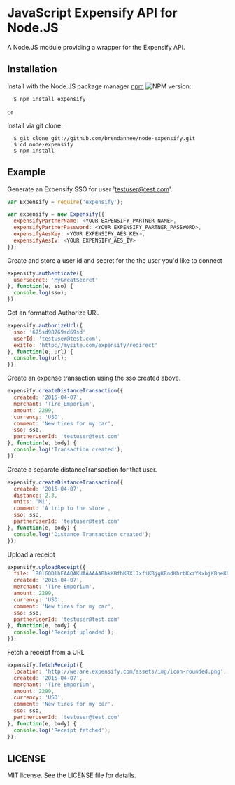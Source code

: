 # JavaScript Expensify API for Node.JS

A Node.JS module providing a wrapper for the Expensify API.

## Installation

  Install with the Node.JS package manager [npm](http://npmjs.org/) ![NPM version](https://badge.fury.io/js/expensify.png):

      $ npm install expensify

or

  Install via git clone:

      $ git clone git://github.com/brendannee/node-expensify.git
      $ cd node-expensify
      $ npm install

## Example

Generate an Expensify SSO for user 'testuser@test.com'.

```javascript
var Expensify = require('expensify');

var expensify = new Expensify({
  expensifyPartnerName: <YOUR EXPENSIFY_PARTNER_NAME>,
  expensifyPartnerPassword: <YOUR EXPENSIFY_PARTNER_PASSWORD>,
  expensifyAesKey: <YOUR EXPENSIFY_AES_KEY>,
  expensifyAesIv: <YOUR EXPENSIFY_AES_IV>
});
```

Create and store a user id and secret for the the user you'd like to connect

```javascript
expensify.authenticate({
  userSecret: 'MyGreatSecret'
}, function(e, sso) {
  console.log(sso);
});
```


Get an formatted Authorize URL

```javascript
expensify.authorizeUrl({
  sso: '675sd98769sd69sd',
  userId: 'testuser@test.com',
  exitTo: 'http://mysite.com/expensify/redirect'
}, function(e, url) {
  console.log(url);
});
```

Create an expense transaction using the sso created above.

```javascript
expensify.createDistanceTransaction({
  created: '2015-04-07',
  merchant: 'Tire Emporium',
  amount: 2299,
  currency: 'USD',
  comment: 'New tires for my car',
  sso: sso,
  partnerUserId: 'testuser@test.com'
}, function(e, body) {
  console.log('Transaction created');
});
```

Create a separate distanceTransaction for that user.

```javascript
expensify.createDistanceTransaction({
  created: '2015-04-07',
  distance: 2.3,
  units: 'Mi',
  comment: 'A trip to the store',
  sso: sso,
  partnerUserId: 'testuser@test.com'
}, function(e, body) {
  console.log('Distance Transaction created');
});
```

Upload a receipt

```javascript
expensify.uploadReceipt({
  file: 'R0lGODlhEAAQAKUAAAAAABbkKBfhKRXlJxfiKBjgKRndKhrbKxzYKxbjKBneKhrcKhvZKxzXLB7VLRjfKRzYLB3WLBrbKh7ULR/SLh3VLR/TLSDQLiHOLyLLMCTJMB/RLiHPLyLMLyPKMCTIMSbFMifDMyXGMSjBMym/NCfCMyq9NCu7NSXGMifDMim+NCq8NSu5NSu6Nf///////////////////////////////////////////////////////////////////////yH5BAEKAD8ALAAAAAAQABAAAAZlwJ9wSCwafwDAsZgMCJJL5IBQMBwQSiMgIVAsGA1HlvkwACAR6BEgYQAmFLW2UbFcMBnNmLnhdDwfICF7REkfIgAjJIRDSSAlACYnjEgoKSMqKywslAAlJCYtm5RCSaOkhahRRkEAOw==',
  created: '2015-04-07',
  merchant: 'Tire Emporium',
  amount: 2299,
  currency: 'USD',
  comment: 'New tires for my car',
  sso: sso,
  partnerUserId: 'testuser@test.com'
}, function(e, body) {
  console.log('Receipt uploaded');
});
```


Fetch a receipt from a URL

```javascript
expensify.fetchReceipt({
  location: 'http://we.are.expensify.com/assets/img/icon-rounded.png',
  created: '2015-04-07',
  merchant: 'Tire Emporium',
  amount: 2299,
  currency: 'USD',
  comment: 'New tires for my car',
  sso: sso,
  partnerUserId: 'testuser@test.com'
}, function(e, body) {
  console.log('Receipt fetched');
});

```

## LICENSE

MIT license. See the LICENSE file for details.
